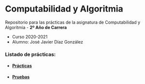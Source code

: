 # Computabilidad y Algoritmia

Repositorio para las prácticas de la asignatura de Computabilidad y Algoritmia - **2º Año de Carrera** 
- Curso 2020-2021
- Alumno: José Javier Díaz González

### Listado de prácticas:
- #### [Prácticas](https://github.com/alu0101128894/CyA/tree/main/Pr%C3%A1cticas)

- #### [Pruebas](https://github.com/alu0101128894/CyA/tree/main/Pruebas)